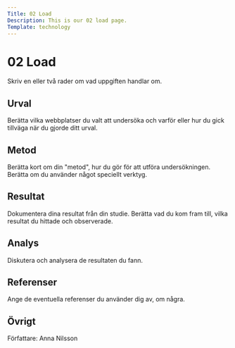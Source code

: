```yaml
---
Title: 02 Load
Description: This is our 02 load page.
Template: technology
---
```


# 02 Load

Skriv en eller två rader om vad uppgiften handlar om.

Urval
-----------------------

Berätta vilka webbplatser du valt att undersöka och varför eller hur du gick tillväga när du gjorde ditt urval.

Metod
-----------------------

Berätta kort om din "metod", hur du gör för att utföra undersökningen. Berätta om du använder något speciellt verktyg.

Resultat
-----------------------

Dokumentera dina resultat från din studie. Berätta vad du kom fram till, vilka resultat du hittade och observerade.

Analys
-----------------------

Diskutera och analysera de resultaten du fann.

Referenser
-----------------------

Ange de eventuella referenser du använder dig av, om några.

Övrigt
-----------------------

Författare: Anna Nilsson